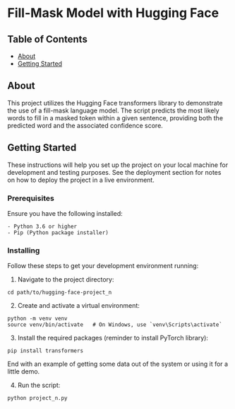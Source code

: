 # Fill-Mask Model with Hugging Face

## Table of Contents
+ [About](#about)
+ [Getting Started](#getting_started)

## About <a name = "about"></a>
This project utilizes the Hugging Face transformers library to demonstrate the use of a fill-mask language model. The script predicts the most likely words to fill in a masked token within a given sentence, providing both the predicted word and the associated confidence score.

## Getting Started <a name = "getting_started"></a>
These instructions will help you set up the project on your local machine for development and testing purposes. See the deployment section for notes on how to deploy the project in a live environment.

### Prerequisites

Ensure you have the following installed:

```
- Python 3.6 or higher
- Pip (Python package installer)
```

### Installing

Follow these steps to get your development environment running:

1. Navigate to the project directory:
```
cd path/to/hugging-face-project_n
```

2. Create and activate a virtual environment:
```
python -m venv venv
source venv/bin/activate   # On Windows, use `venv\Scripts\activate`
```

3. Install the required packages (reminder to install PyTorch library):
```
pip install transformers
```

End with an example of getting some data out of the system or using it for a little demo.

4. Run the script:
```
python project_n.py
```

